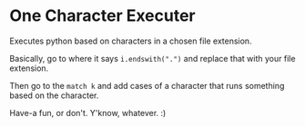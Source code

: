# One Character Executer
Executes python based on characters in a chosen file extension.

Basically, go to where it says `i.endswith(".")` and replace that with your file extension.

Then go to the `match k` and add cases of a character that runs something based on the character.

Have-a fun, or don't. Y'know, whatever. :)
